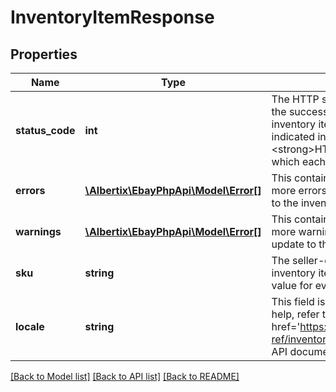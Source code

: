 # InventoryItemResponse

## Properties
Name | Type | Description | Notes
------------ | ------------- | ------------- | -------------
**status_code** | **int** | The HTTP status code returned in this field indicates the success or failure of creating or updating the inventory item record for the inventory item indicated in the &lt;strong&gt;sku&lt;/strong&gt; field. See the &lt;strong&gt;HTTP status codes&lt;/strong&gt; table to see which each status code indicates. | [optional] 
**errors** | [**\Albertix\EbayPhpApi\Model\Error[]**](Error.md) | This container will be returned if there were one or more errors associated with the creation or update to the inventory item record. | [optional] 
**warnings** | [**\Albertix\EbayPhpApi\Model\Error[]**](Error.md) | This container will be returned if there were one or more warnings associated with the creation or update to the inventory item record. | [optional] 
**sku** | **string** | The seller-defined Stock-Keeping Unit (SKU) of the inventory item. The seller should have a unique SKU value for every product that they sell. | [optional] 
**locale** | **string** | This field is for future use only. For implementation help, refer to &lt;a href&#x3D;&#39;https://developer.ebay.com/devzone/rest/api-ref/inventory/types/LocaleEnum.html&#39;&gt;eBay API documentation&lt;/a&gt; | [optional] 

[[Back to Model list]](../README.md#documentation-for-models) [[Back to API list]](../README.md#documentation-for-api-endpoints) [[Back to README]](../README.md)



